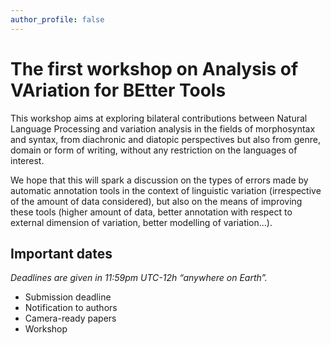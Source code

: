 ```yaml
---
author_profile: false
---
```


The first workshop on Analysis of VAriation for BEtter Tools
============================================================

This workshop aims at exploring bilateral contributions between Natural Language
Processing and variation analysis in the fields of morphosyntax and syntax, from
diachronic and diatopic perspectives but also from genre, domain or form of
writing, without any restriction on the languages of interest.

We hope that this will spark a discussion on the types of errors made
by automatic annotation tools in the context of linguistic variation
(irrespective of the amount of data considered), but also on the means of
improving these tools (higher amount of data, better annotation with respect to
external dimension of variation, better modelling of variation…).

## Important dates

*Deadlines are given in 11:59pm UTC-12h “anywhere on Earth”.*

- Submission deadline
- Notification to authors
- Camera-ready papers
- Workshop
